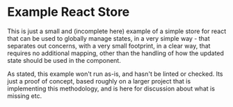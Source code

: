 # Example React Store

This is just a small and (incomplete here) example of a simple store for react that can be used to globally manage states, in a very simple way - that separates out concerns, with a very small footprint, in a clear way, that requires no additional mapping, other than the handling of how the updated state should be used in the component.

As stated, this example won't run as-is, and hasn't be linted or checked. Its just a proof of concept, based roughly on a larger project that is implementing this methodology, and is here for discussion about what is missing etc.

